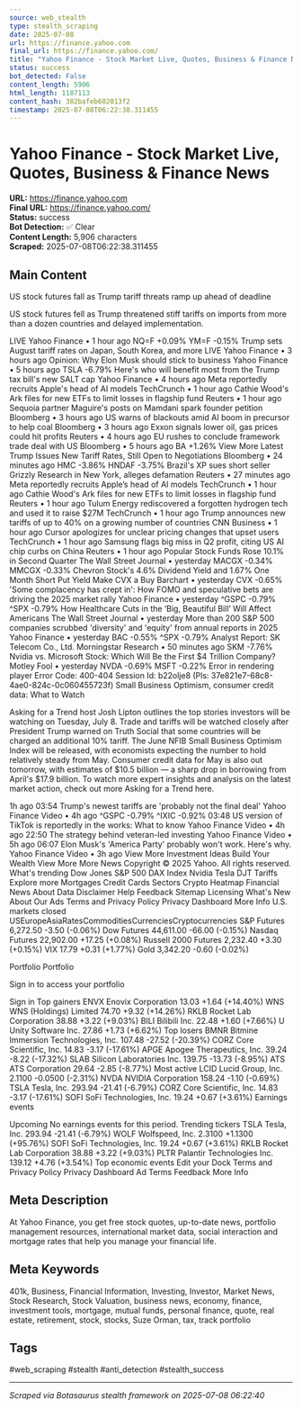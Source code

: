 ```yaml
---
source: web_stealth
type: stealth_scraping
date: 2025-07-08
url: https://finance.yahoo.com
final_url: https://finance.yahoo.com/
title: "Yahoo Finance - Stock Market Live, Quotes, Business & Finance News"
status: success
bot_detected: False
content_length: 5906
html_length: 1187113
content_hash: 382bafeb682013f2
timestamp: 2025-07-08T06:22:38.311455
---
```


# Yahoo Finance - Stock Market Live, Quotes, Business & Finance News

**URL:** https://finance.yahoo.com  
**Final URL:** https://finance.yahoo.com/  
**Status:** success  
**Bot Detection:** ✅ Clear  
**Content Length:** 5,906 characters  
**Scraped:** 2025-07-08T06:22:38.311455  

## Main Content

US stock futures fall as Trump tariff threats ramp up ahead of deadline

US stock futures fell as Trump threatened stiff tariffs on imports from more than a dozen countries and delayed implementation.

LIVE
Yahoo Finance • 1 hour ago
NQ=F
+0.09%
YM=F
-0.15%
Trump sets August tariff rates on Japan, South Korea, and more
LIVE
Yahoo Finance • 3 hours ago
Opinion: Why Elon Musk should stick to business
Yahoo Finance • 5 hours ago
TSLA
-6.79%
Here's who will benefit most from the Trump tax bill's new SALT cap
Yahoo Finance • 4 hours ago
Meta reportedly recruits Apple's head of AI models
TechCrunch • 1 hour ago
Cathie Wood's Ark files for new ETFs to limit losses in flagship fund
Reuters • 1 hour ago
Sequoia partner Maguire's posts on Mamdani spark founder petition
Bloomberg • 3 hours ago
US warns of blackouts amid AI boom in precursor to help coal
Bloomberg • 3 hours ago
Exxon signals lower oil, gas prices could hit profits
Reuters • 4 hours ago
EU rushes to conclude framework trade deal with US
Bloomberg • 5 hours ago
BA
+1.26%
View More
Latest
Trump Issues New Tariff Rates, Still Open to Negotiations
Bloomberg • 24 minutes ago
HMC
-3.86%
HNDAF
-3.75%
Brazil's XP sues short seller Grizzly Research in New York, alleges defamation
Reuters • 27 minutes ago
Meta reportedly recruits Apple’s head of AI models
TechCrunch • 1 hour ago
Cathie Wood's Ark files for new ETFs to limit losses in flagship fund
Reuters • 1 hour ago
Tulum Energy rediscovered a forgotten hydrogen tech and used it to raise $27M
TechCrunch • 1 hour ago
Trump announces new tariffs of up to 40% on a growing number of countries
CNN Business • 1 hour ago
Cursor apologizes for unclear pricing changes that upset users
TechCrunch • 1 hour ago
Samsung flags big miss in Q2 profit, citing US AI chip curbs on China
Reuters • 1 hour ago
Popular
Stock Funds Rose 10.1% in Second Quarter
The Wall Street Journal • yesterday
MACGX
-0.34%
MMCGX
-0.33%
Chevron Stock's 4.6% Dividend Yield and 1.67% One Month Short Put Yield Make CVX a Buy
Barchart • yesterday
CVX
-0.65%
'Some complacency has crept in': How FOMO and speculative bets are driving the 2025 market rally
Yahoo Finance • yesterday
^GSPC
-0.79%
^SPX
-0.79%
How Healthcare Cuts in the ‘Big, Beautiful Bill’ Will Affect Americans
The Wall Street Journal • yesterday
More than 200 S&P 500 companies scrubbed 'diversity' and 'equity' from annual reports in 2025
Yahoo Finance • yesterday
BAC
-0.55%
^SPX
-0.79%
Analyst Report: SK Telecom Co., Ltd.
Morningstar Research • 50 minutes ago
SKM
-7.76%
Nvidia vs. Microsoft Stock: Which Will Be the First $4 Trillion Company?
Motley Fool • yesterday
NVDA
-0.69%
MSFT
-0.22%
Error in rendering player
Error Code: 400-404
Session Id: b22olje8 (Pls: 37e821e7-68c8-4ae0-824c-0c060455723f)
Small Business Optimism, consumer credit data: What to Watch

Asking for a Trend host Josh Lipton outlines the top stories investors will be watching on Tuesday, July 8. Trade and tariffs will be watched closely after President Trump warned on Truth Social that some countries will be charged an additional 10% tariff. The June NFIB Small Business Optimism Index will be released, with economists expecting the number to hold relatively steady from May. Consumer credit data for May is also out tomorrow, with estimates of $10.5 billion — a sharp drop in borrowing from April's $17.9 billion. To watch more expert insights and analysis on the latest market action, check out more Asking for a Trend here.

1h ago
03:54
Trump's newest tariffs are 'probably not the final deal'
Yahoo Finance Video • 4h ago
^GSPC
-0.79%
^IXIC
-0.92%
03:48
US version of TikTok is reportedly in the works: What to know
Yahoo Finance Video • 4h ago
22:50
The strategy behind veteran-led investing
Yahoo Finance Video • 5h ago
06:07
Elon Musk's 'America Party' probably won't work. Here's why.
Yahoo Finance Video • 3h ago
View More
Investment Ideas
Build Your Wealth
View More
More News
Copyright © 2025 Yahoo. All rights reserved.
What's trending
Dow Jones S&P 500 DAX Index Nvidia Tesla DJT Tariffs
Explore more
Mortgages Credit Cards Sectors Crypto Heatmap Financial News
About
Data Disclaimer Help Feedback Sitemap Licensing What's New About Our Ads
Terms and Privacy Policy
Privacy Dashboard
More Info
U.S. markets closed
USEuropeAsiaRatesCommoditiesCurrenciesCryptocurrencies
S&P Futures
6,272.50 -3.50 (-0.06%)
Dow Futures
44,611.00 -66.00 (-0.15%)
Nasdaq Futures
22,902.00 +17.25 (+0.08%)
Russell 2000 Futures
2,232.40 +3.30 (+0.15%)
VIX
17.79 +0.31 (+1.77%)
Gold
3,342.20 -0.60 (-0.02%)
 
Portfolio
Portfolio

Sign in to access your portfolio

Sign in
Top gainers
ENVX Enovix Corporation 13.03 +1.64 (+14.40%)
WNS WNS (Holdings) Limited 74.70 +9.32 (+14.26%)
RKLB Rocket Lab Corporation 38.88 +3.22 (+9.03%)
BILI Bilibili Inc. 22.48 +1.60 (+7.66%)
U Unity Software Inc. 27.86 +1.73 (+6.62%)
Top losers
BMNR Bitmine Immersion Technologies, Inc. 107.48 -27.52 (-20.39%)
CORZ Core Scientific, Inc. 14.83 -3.17 (-17.61%)
APGE Apogee Therapeutics, Inc. 39.24 -8.22 (-17.32%)
SLAB Silicon Laboratories Inc. 139.75 -13.73 (-8.95%)
ATS ATS Corporation 29.64 -2.85 (-8.77%)
Most active
LCID Lucid Group, Inc. 2.1100 -0.0500 (-2.31%)
NVDA NVIDIA Corporation 158.24 -1.10 (-0.69%)
TSLA Tesla, Inc. 293.94 -21.41 (-6.79%)
CORZ Core Scientific, Inc. 14.83 -3.17 (-17.61%)
SOFI SoFi Technologies, Inc. 19.24 +0.67 (+3.61%)
Earnings events
 
Upcoming
No earnings events for this period.
Trending tickers
TSLA Tesla, Inc. 293.94 -21.41 (-6.79%)
WOLF Wolfspeed, Inc. 2.3100 +1.1300 (+95.76%)
SOFI SoFi Technologies, Inc. 19.24 +0.67 (+3.61%)
RKLB Rocket Lab Corporation 38.88 +3.22 (+9.03%)
PLTR Palantir Technologies Inc. 139.12 +4.76 (+3.54%)
Top economic events
Edit your Dock
Terms and Privacy Policy
Privacy Dashboard
Ad Terms Feedback More Info

## Meta Description

At Yahoo Finance, you get free stock quotes, up-to-date news, portfolio management resources, international market data, social interaction and mortgage rates that help you manage your financial life.


## Meta Keywords

401k, Business, Financial Information, Investing, Investor, Market News, Stock Research, Stock Valuation, business news, economy, finance, investment tools, mortgage, mutual funds, personal finance, quote, real estate, retirement, stock, stocks, Suze Orman, tax, track portfolio




## Tags

#web_scraping #stealth #anti_detection #stealth_success

---
*Scraped via Botasaurus stealth framework on 2025-07-08 06:22:40*
